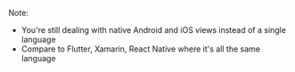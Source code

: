 Note:
- You're still dealing with native Android and iOS views instead of a single language
- Compare to Flutter, Xamarin, React Native where it's all the same language